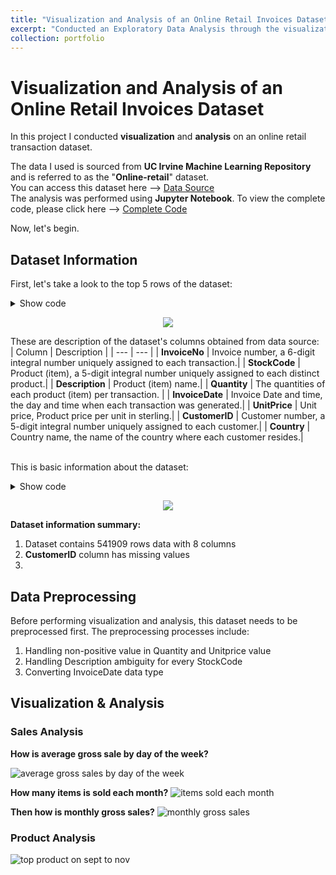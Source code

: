 ```yaml
---
title: "Visualization and Analysis of an Online Retail Invoices Dataset"
excerpt: "Conducted an Exploratory Data Analysis through the visualization of sales data to extract insights on store performance, identify top-selling products, and understand customer segmentation<br/><img src='/images/thumbnail_portfolio_1.png'>"
collection: portfolio
---
```


# Visualization and Analysis of an Online Retail Invoices Dataset
In this project I conducted **visualization** and **analysis** on an online retail transaction dataset. 

The data I used is sourced from **UC Irvine Machine Learning Repository** and is referred to as the "**Online-retail**" dataset.  
You can access this dataset here --> [Data Source](https://archive.ics.uci.edu/dataset/352/online+retail)  
The analysis was performed using **Jupyter Notebook**. To view the complete code, please click here --> [Complete Code](https://github.com/geraldsimanullang/Online-Retail-Invoices-Visualization-Analysis/blob/main/Online%20Retail%20Invoices%20Analysis.ipynb)

Now, let's begin.

## Dataset Information

First, let's take a look to the top 5 rows of the dataset:  

<details> 
  <summary>Show code</summary>  
  
  ```python
  df.head()
  ```    
</details>

<p align="center">
  <img src="https://github.com/geraldsimanullang/Visualization-and-analysis-of-an-online-retail-invoices-dataset/assets/154493278/ca9d675d-543b-45dc-9966-3e2fed351c92">
</p>

These are description of the dataset's columns obtained from data source:  
| Column | Description |
| --- | --- |
| **InvoiceNo** | Invoice number, a 6-digit integral number uniquely assigned to each transaction.|
| **StockCode** | Product (item), a 5-digit integral number uniquely assigned to each distinct product.|
| **Description** | Product (item) name.|
| **Quantity** | The quantities of each product (item) per transaction.  |
| **InvoiceDate** | Invoice Date and time, the day and time when each transaction was generated.|
| **UnitPrice** | Unit price, Product price per unit in sterling.|
| **CustomerID** | Customer number, a 5-digit integral number uniquely assigned to each customer.|
| **Country** | Country name, the name of the country where each customer resides.|  
<br/>

This is basic information about the dataset:  
<details>
  <summary>Show code</summary>

  ```python
  df.info()
  ```
  
</details>
<p align="center">
  <img src="https://github.com/geraldsimanullang/Visualization-and-analysis-of-an-online-retail-invoices-dataset/assets/154493278/bad6219a-5f96-4294-9c7e-22a95de0bcec"
</p>  
<br/>

**Dataset information summary:**  
1. Dataset contains 541909 rows data with 8 columns
2. **CustomerID** column has missing values
3. 


## Data Preprocessing
Before performing visualization and analysis, this dataset needs to be preprocessed first. The preprocessing processes include:  
1. Handling non-positive value in Quantity and Unitprice value
2. Handling Description ambiguity for every StockCode
3. Converting InvoiceDate data type

## Visualization & Analysis  
### Sales Analysis
**How is average gross sale by day of the week?**

![average gross sales by day of the week](https://github.com/geraldsimanullang/Visualization-and-analysis-of-an-online-retail-invoices-dataset/assets/154493278/70b37889-a3a6-4589-a4a0-745e20880601)

**How many items is sold each month?**
![items sold each month](https://github.com/geraldsimanullang/Visualization-and-analysis-of-an-online-retail-invoices-dataset/assets/154493278/8aadcfae-0437-408e-abf2-404812934b94)


**Then how is monthly gross sales?**
![monthly gross sales](https://github.com/geraldsimanullang/Visualization-and-analysis-of-an-online-retail-invoices-dataset/assets/154493278/d6610f86-49f2-405b-8933-71897b245d72)

### Product Analysis
![top product on sept to nov](https://github.com/geraldsimanullang/Visualization-and-analysis-of-an-online-retail-invoices-dataset/assets/154493278/f30e3edd-924d-4007-9c45-e402955a469e)

